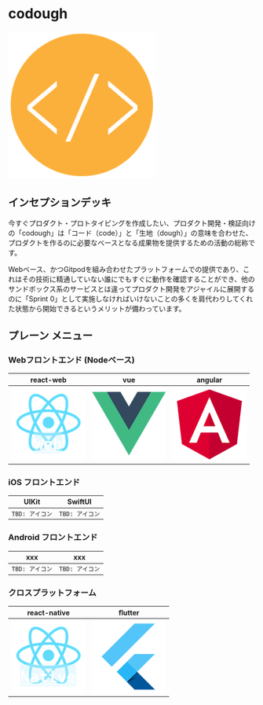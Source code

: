 # codough

![codough](./logo.png)

## インセプションデッキ

今すぐプロダクト・プロトタイピングを作成したい、プロダクト開発・検証向けの「codough」は「コード（code）」と「生地（dough）」の意味を合わせた、プロダクトを作るのに必要なベースとなる成果物を提供するための活動の総称です。

Webベース、かつGitpodを組み合わせたプラットフォームでの提供であり、これはその技術に精通していない誰にでもすぐに動作を確認することができ、他のサンドボックス系のサービスとは違ってプロダクト開発をアジャイルに展開するのに「Sprint 0」として実施しなければいけないことの多くを肩代わりしてくれた状態から開始できるというメリットが備わっています。

## プレーン メニュー

### Webフロントエンド (Nodeベース)

| react-web | vue | angular | 
| --- | --- | --- |
| ![](./menu/icon-react-web.png) | ![](./menu/icon-vue.png) | ![](./menu/icon-angular.png) |

### iOS フロントエンド

| UIKit | SwiftUI |
| --- | --- |
| `TBD: アイコン` | `TBD: アイコン` |

### Android フロントエンド

| xxx | xxx |
| --- | --- |
| `TBD: アイコン` | `TBD: アイコン` |

### クロスプラットフォーム

| react-native | flutter |
| --- | --- |
| ![](./menu/icon-react-native.png) | ![](./menu/icon-flutter.png) |

